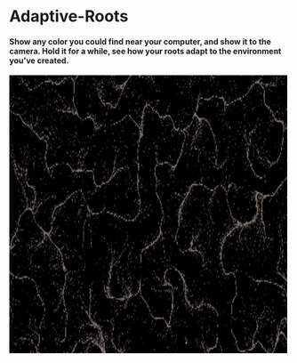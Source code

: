 # Adaptive-Roots
#### Show any color you could find near your computer, and show it to the camera. Hold it for a while, see how your roots adapt to the environment you've created.
<img src="roots.gif" alt="screenshot of the sketch" width="500" height="500"> 
